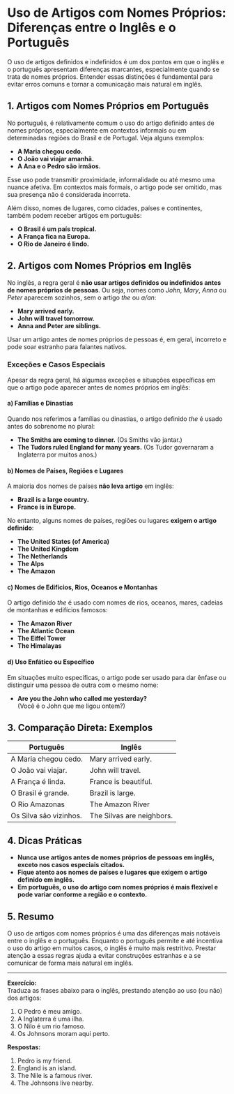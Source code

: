# Uso de Artigos com Nomes Próprios: Diferenças entre o Inglês e o Português

O uso de artigos definidos e indefinidos é um dos pontos em que o inglês e o português apresentam diferenças marcantes, especialmente quando se trata de nomes próprios. Entender essas distinções é fundamental para evitar erros comuns e tornar a comunicação mais natural em inglês.

## 1. Artigos com Nomes Próprios em Português

No português, é relativamente comum o uso do artigo definido antes de nomes próprios, especialmente em contextos informais ou em determinadas regiões do Brasil e de Portugal. Veja alguns exemplos:

- **A Maria chegou cedo.**
- **O João vai viajar amanhã.**
- **A Ana e o Pedro são irmãos.**

Esse uso pode transmitir proximidade, informalidade ou até mesmo uma nuance afetiva. Em contextos mais formais, o artigo pode ser omitido, mas sua presença não é considerada incorreta.

Além disso, nomes de lugares, como cidades, países e continentes, também podem receber artigos em português:

- **O Brasil é um país tropical.**
- **A França fica na Europa.**
- **O Rio de Janeiro é lindo.**

## 2. Artigos com Nomes Próprios em Inglês

No inglês, a regra geral é **não usar artigos definidos ou indefinidos antes de nomes próprios de pessoas**. Ou seja, nomes como *John*, *Mary*, *Anna* ou *Peter* aparecem sozinhos, sem o artigo *the* ou *a/an*:

- **Mary arrived early.**
- **John will travel tomorrow.**
- **Anna and Peter are siblings.**

Usar um artigo antes de nomes próprios de pessoas é, em geral, incorreto e pode soar estranho para falantes nativos.

### Exceções e Casos Especiais

Apesar da regra geral, há algumas exceções e situações específicas em que o artigo pode aparecer antes de nomes próprios em inglês:

#### a) Famílias e Dinastias

Quando nos referimos a famílias ou dinastias, o artigo definido *the* é usado antes do sobrenome no plural:

- **The Smiths are coming to dinner.** (Os Smiths vão jantar.)
- **The Tudors ruled England for many years.** (Os Tudor governaram a Inglaterra por muitos anos.)

#### b) Nomes de Países, Regiões e Lugares

A maioria dos nomes de países **não leva artigo** em inglês:

- **Brazil is a large country.**
- **France is in Europe.**

No entanto, alguns nomes de países, regiões ou lugares **exigem o artigo definido**:

- **The United States (of America)**
- **The United Kingdom**
- **The Netherlands**
- **The Alps**
- **The Amazon**

#### c) Nomes de Edifícios, Rios, Oceanos e Montanhas

O artigo definido *the* é usado com nomes de rios, oceanos, mares, cadeias de montanhas e edifícios famosos:

- **The Amazon River**
- **The Atlantic Ocean**
- **The Eiffel Tower**
- **The Himalayas**

#### d) Uso Enfático ou Específico

Em situações muito específicas, o artigo pode ser usado para dar ênfase ou distinguir uma pessoa de outra com o mesmo nome:

- **Are you the John who called me yesterday?**  
  (Você é o John que me ligou ontem?)

## 3. Comparação Direta: Exemplos

| Português                | Inglês                        |
|--------------------------|-------------------------------|
| A Maria chegou cedo.     | Mary arrived early.           |
| O João vai viajar.       | John will travel.             |
| A França é linda.        | France is beautiful.          |
| O Brasil é grande.       | Brazil is large.              |
| O Rio Amazonas           | The Amazon River              |
| Os Silva são vizinhos.   | The Silvas are neighbors.     |

## 4. Dicas Práticas

- **Nunca use artigos antes de nomes próprios de pessoas em inglês, exceto nos casos especiais citados.**
- **Fique atento aos nomes de países e lugares que exigem o artigo definido em inglês.**
- **Em português, o uso do artigo com nomes próprios é mais flexível e pode variar conforme a região e o contexto.**

## 5. Resumo

O uso de artigos com nomes próprios é uma das diferenças mais notáveis entre o inglês e o português. Enquanto o português permite e até incentiva o uso do artigo em muitos casos, o inglês é muito mais restritivo. Prestar atenção a essas regras ajuda a evitar construções estranhas e a se comunicar de forma mais natural em inglês.

---

**Exercício:**  
Traduza as frases abaixo para o inglês, prestando atenção ao uso (ou não) dos artigos:

1. O Pedro é meu amigo.
2. A Inglaterra é uma ilha.
3. O Nilo é um rio famoso.
4. Os Johnsons moram aqui perto.

**Respostas:**

1. Pedro is my friend.
2. England is an island.
3. The Nile is a famous river.
4. The Johnsons live nearby.
